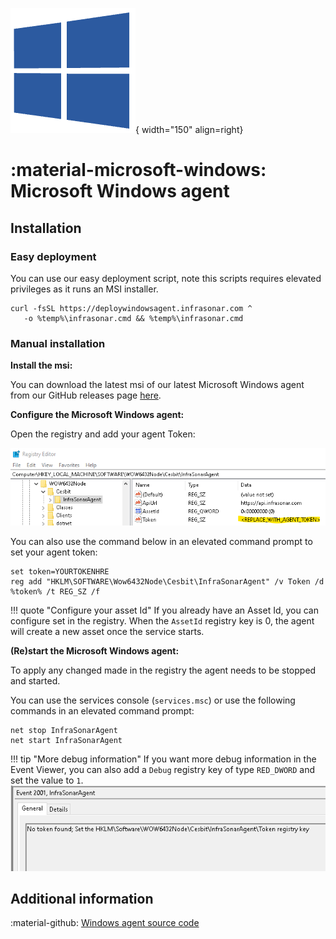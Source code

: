 ![Software Package](../../images/windows_logo.png){ width="150" align=right}

# :material-microsoft-windows: Microsoft Windows agent

## Installation

### Easy deployment

You can use our easy deployment script, note this scripts requires elevated privileges as it runs an MSI installer.

```
curl -fsSL https://deploywindowsagent.infrasonar.com ^
   -o %temp%\infrasonar.cmd && %temp%\infrasonar.cmd
```

### Manual installation 

**Install the msi:**

You can download the latest msi of our latest Microsoft Windows agent from our GitHub releases page [here](https://github.com/infrasonar/windows-agent/releases/latest).


**Configure the Microsoft Windows agent:**

Open the registry and add your agent Token:

![registry](../../images/window-registry-token.png)

You can also use the command below in an elevated command prompt to set your agent token:

```batch
set token=YOURTOKENHRE
reg add "HKLM\SOFTWARE\Wow6432Node\Cesbit\InfraSonarAgent" /v Token /d %token% /t REG_SZ /f
```

!!! quote "Configure your asset Id"
    If you already have an Asset Id, you can configure set in the registry. When the `AssetId` registry key is 0, the agent will create a new asset once the service starts.


**(Re)start the Microsoft Windows agent:**

To apply any changed made in the registry the agent needs to be stopped and started.

You can use the services console (`services.msc`) or use the following commands in an elevated command prompt:

```batch
net stop InfraSonarAgent
net start InfraSonarAgent
```

!!! tip "More debug information"
    If you want more debug information in the Event Viewer, you can also add a `Debug` registry key of type `RED_DWORD` and set the value to `1`.
    ![eventvwr](../../images/windows-applog-eventvwr.png)


## Additional information

:material-github: [Windows agent source code](https://github.com/infrasonar/windows-agent)
